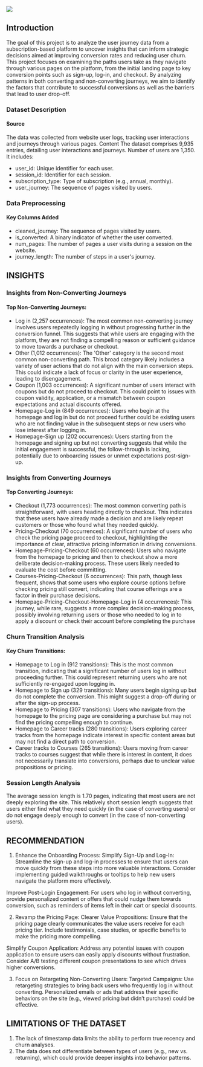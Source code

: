 ![](https://github.com/Adeyemi0/User-Journey-Analysis/cj.jpg)

## Introduction
The goal of this project is to analyze the user journey data from a subscription-based platform to uncover insights that can inform strategic decisions aimed at improving conversion rates and reducing user churn. This project focuses on examining the paths users take as they navigate through various pages on the platform, from the initial landing page to key conversion points such as sign-up, log-in, and checkout. By analyzing patterns in both converting and non-converting journeys, we aim to identify the factors that contribute to successful conversions as well as the barriers that lead to user drop-off.

### Dataset Description
#### Source
The data was collected from website user logs, tracking user interactions and journeys through various pages.
Content
The dataset comprises 9,935 entries, detailing user interactions and journeys. Number of users are 1,350. It includes:
*	user_id: Unique identifier for each user.
*	session_id: Identifier for each session.
*	subscription_type: Type of subscription (e.g., annual, monthly).
*	user_journey: The sequence of pages visited by users.

### Data Preprocessing
#### Key Columns Added
*	cleaned_journey: The sequence of pages visited by users.
*	is_converted: A binary indicator of whether the user converted.
*	num_pages: The number of pages a user visits during a session on the website.
*	journey_length: The number of steps in a user's journey.

## INSIGHTS
### Insights from Non-Converting Journeys
#### Top Non-Converting Journeys:

*	Log in (2,257 occurrences): The most common non-converting journey involves users repeatedly logging in without progressing further in the conversion funnel. This suggests that while users are engaging with the platform, they are not finding a compelling reason or sufficient guidance to move towards a purchase or checkout.
*	Other (1,012 occurrences): The 'Other' category is the second most common non-converting path. This broad category likely includes a variety of user actions that do not align with the main
conversion steps. This could indicate a lack of focus or clarity in the user experience, leading to disengagement.
*	Coupon (1,003 occurrences): A significant number of users interact with coupons but do not proceed to checkout. This could point to issues with coupon validity, application, or a mismatch between coupon expectations and actual discounts offered.
*	Homepage-Log in (849 occurrences): Users who begin at the homepage and log in but do not proceed further could be existing users who are not finding value in the subsequent steps or new users who lose interest after logging in.
*	Homepage-Sign up (202 occurrences): Users starting from the homepage and signing up but not converting suggests that while the initial engagement is successful, the follow-through is lacking, potentially due to onboarding issues or unmet expectations post-sign-up.

### Insights from Converting Journeys
#### Top Converting Journeys:
*	Checkout (1,773 occurrences): The most common converting path is straightforward, with users heading directly to checkout. This indicates that these users have already made a decision and are likely repeat customers or those who found what they needed quickly.
*	Pricing-Checkout (70 occurrences): A significant number of users who check the pricing page proceed to checkout, highlighting the importance of clear, attractive pricing information in driving conversions.
*	Homepage-Pricing-Checkout (60 occurrences): Users who navigate from the homepage to pricing and then to checkout show a more deliberate decision-making process. These users likely needed to evaluate the cost before committing.
*	Courses-Pricing-Checkout (6 occurrences): This path, though less frequent, shows that some users who explore course options before checking pricing still convert, indicating that course offerings are a factor in their purchase decisions.
*	Homepage-Pricing-Checkout-Homepage-Log in (4 occurrences): This journey, while rare, suggests a more complex decision-making process, possibly involving returning users or those who needed to log in to apply a discount or check their account before completing the purchase

### Churn Transition Analysis
#### Key Churn Transitions:
*	Homepage to Log in (912 transitions): This is the most common transition, indicating that a significant number of users log in without proceeding further. This could represent returning users who are not sufficiently re-engaged upon logging in.
*	Homepage to Sign up (329 transitions): Many users begin signing up but do not complete the conversion. This might suggest a drop-off during or after the sign-up process.
*	Homepage to Pricing (307 transitions): Users who navigate from the homepage to the pricing page are considering a purchase but may not find the pricing compelling enough to continue.
*	Homepage to Career tracks (280 transitions): Users exploring career tracks from the homepage indicate interest in specific content areas but may not find a direct path to conversion.
*	Career tracks to Courses (265 transitions): Users moving from career tracks to courses suggest that while there is interest in content, it does not necessarily translate into conversions, perhaps due to unclear value propositions or pricing.

### Session Length Analysis
The average session length is 1.70 pages, indicating that most users are not deeply exploring the site. This relatively short session length suggests that users either find what they need quickly (in the case of converting users) or do not engage deeply enough to convert (in the case of non-converting users).

## RECOMMENDATION
1.	Enhance the Onboarding Process:
Simplify Sign-Up and Log-In: Streamline the sign-up and log-in processes to ensure that users can move quickly from these steps into more valuable interactions. Consider implementing guided walkthroughs or tooltips to help new users navigate the platform more effectively.

Improve Post-Login Engagement: For users who log in without converting, provide personalized content or offers that could nudge them towards conversion, such as reminders of items left in their cart or special discounts.

2.	Revamp the Pricing Page:
Clearer Value Propositions: Ensure that the pricing page clearly communicates the value users receive for each pricing tier. Include testimonials, case studies, or specific benefits to make the pricing more compelling.

Simplify Coupon Application: Address any potential issues with coupon application to ensure users can easily apply discounts without frustration. Consider A/B testing different coupon presentations to see which drives higher conversions.

3.	Focus on Retargeting Non-Converting Users:
Targeted Campaigns: Use retargeting strategies to bring back users who frequently log in without converting. Personalized emails or ads that address their specific behaviors on the site (e.g., viewed pricing but didn’t purchase) could be effective.

## LIMITATIONS OF THE DATASET
1.	The lack of timestamp data limits the ability to perform true recency and churn analyses.
2.	The data does not differentiate between types of users (e.g., new vs. returning), which could provide deeper insights into behavior patterns.








